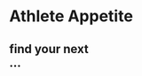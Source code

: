 <!--Start of Website Content-->
<div class="index-header">
    <h1>Athlete Appetite</h1>
    <h2>find your next <br> ...</h2>
    <body>
    <div class="typing-container">
        <span id="text" style="font-family: 'nexa', Arial, sans-serif"></span>
    </div>
    </body>
</div>

<style>
.typing-container {
    font-size: 35px;
    font-family: "nexa", Arial, sans-serif;
    white-space: nowrap;
    overflow: hidden;
    padding-top:50px;
    animation: typing 2s steps(30, end);
}


@keyframes typing {
    0% {
        width: 0;
    }
    100% {
        width: 100%;
    }
}

</style>

<script src="text.js"></script>
<script src="https://code.jquery.com/jquery-3.6.0.min.js"></script>
